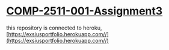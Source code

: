 ﻿# [COMP-2511-001-Assignment3](https://github.com/Chris-Pyy/COMP-2511-001-Assignment2)

this repository is connected to heroku, [https://exsiusportfolio.herokuapp.com//](https://exsiusportfolio.herokuapp.com//)
